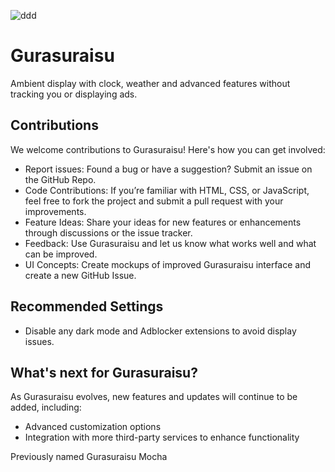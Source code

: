 ![ddd](https://github.com/user-attachments/assets/b946b20e-000e-46ed-ac85-9158a551ee98)
# Gurasuraisu
Ambient display with clock, weather and advanced features without tracking you or displaying ads.

## Contributions
We welcome contributions to Gurasuraisu! Here's how you can get involved:
- Report issues: Found a bug or have a suggestion? Submit an issue on the GitHub Repo.  
- Code Contributions: If you’re familiar with HTML, CSS, or JavaScript, feel free to fork the project and submit a pull request with your improvements.  
- Feature Ideas: Share your ideas for new features or enhancements through discussions or the issue tracker.  
- Feedback: Use Gurasuraisu and let us know what works well and what can be improved.  
- UI Concepts: Create mockups of improved Gurasuraisu interface and create a new GitHub Issue.

## Recommended Settings
- Disable any dark mode and Adblocker extensions to avoid display issues.

## What's next for Gurasuraisu?
As Gurasuraisu evolves, new features and updates will continue to be added, including:
- Advanced customization options
- Integration with more third-party services to enhance functionality

Previously named Gurasuraisu Mocha
